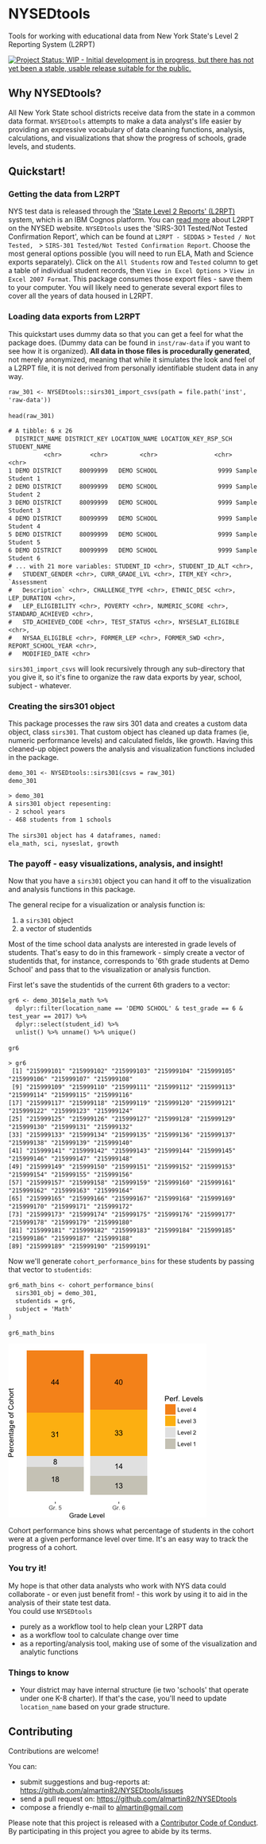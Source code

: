 # NYSEDtools
Tools for working with educational data from New York State's Level 2 Reporting System (L2RPT)

[![Project Status: WIP - Initial development is in progress, but there has not yet been a stable, usable release suitable for the public.](http://www.repostatus.org/badges/latest/wip.svg)](http://www.repostatus.org/#wip)

## Why NYSEDtools?
All New York State school districts receive data from the state in a common data format.  `NYSEDtools` attempts to make a data analyst's life easier by providing an expressive vocabulary of data cleaning functions, analysis, calculations, and visualizations that show the progress of schools, grade levels, and students.

## Quickstart!

### Getting the data from L2RPT
NYS test data is released through the <a href="https://reports.nycenet.edu/statel2rptreports/">'State Level 2 Reports' (L2RPT)</a> system, which is an IBM Cognos platform.  You can <a href="http://www.p12.nysed.gov/irs/level2reports/home.html">read more</a> about L2RPT on the NYSED website.
`NYSEDtools` uses the 'SIRS-301 Tested/Not Tested Confirmation Report', which can be found at `L2RPT - SEDDAS` > `Tested / Not Tested,
` > `SIRS-301 Tested/Not Tested Confirmation Report`.
Choose the most general options possible (you will need to run ELA, Math and Science exports separately).
Click on the `All Students` row and `Tested` column to get a table of individual student records, then `View in Excel Options` > `View in Excel 2007 Format`.  This package consumes those export files - save them to your computer.  You will likely need to generate several export files to cover all the years of data housed in L2RPT.

### Loading data exports from L2RPT
This quickstart uses dummy data so that you can get a feel for what the package does.  (Dummy data can be found in `inst/raw-data` if you want to see how it is organized).  **All data in those files is procedurally generated**, not merely anonymized, meaning that while it simulates the look and feel of a L2RPT file, it is not derived from personally identifiable student data in any way.

```{r}
raw_301 <- NYSEDtools::sirs301_import_csvs(path = file.path('inst', 'raw-data'))

head(raw_301)
```

```
# A tibble: 6 x 26
  DISTRICT_NAME DISTRICT_KEY LOCATION_NAME LOCATION_KEY_RSP_SCH     STUDENT_NAME
          <chr>        <chr>         <chr>                <chr>            <chr>
1 DEMO DISTRICT     80099999   DEMO SCHOOL                 9999 Sample Student 1
2 DEMO DISTRICT     80099999   DEMO SCHOOL                 9999 Sample Student 2
3 DEMO DISTRICT     80099999   DEMO SCHOOL                 9999 Sample Student 3
4 DEMO DISTRICT     80099999   DEMO SCHOOL                 9999 Sample Student 4
5 DEMO DISTRICT     80099999   DEMO SCHOOL                 9999 Sample Student 5
6 DEMO DISTRICT     80099999   DEMO SCHOOL                 9999 Sample Student 6
# ... with 21 more variables: STUDENT_ID <chr>, STUDENT_ID_ALT <chr>,
#   STUDENT_GENDER <chr>, CURR_GRADE_LVL <chr>, ITEM_KEY <chr>, `Assessment
#   Description` <chr>, CHALLENGE_TYPE <chr>, ETHNIC_DESC <chr>, LEP_DURATION <chr>,
#   LEP_ELIGIBILITY <chr>, POVERTY <chr>, NUMERIC_SCORE <chr>, STANDARD_ACHIEVED <chr>,
#   STD_ACHIEVED_CODE <chr>, TEST_STATUS <chr>, NYSESLAT_ELIGIBLE <chr>,
#   NYSAA_ELIGIBLE <chr>, FORMER_LEP <chr>, FORMER_SWD <chr>, REPORT_SCHOOL_YEAR <chr>,
#   MODIFIED_DATE <chr>
```

`sirs301_import_csvs` will look recursively through any sub-directory that you give it, so it's fine to organize the raw data exports by year, school, subject - whatever.

### Creating the sirs301 object

This package processes the raw sirs 301 data and creates a custom data object, class `sirs301`.  That custom object has cleaned up data frames (ie, numeric performance levels) and calculated fields, like growth.  Having this cleaned-up object powers the analysis and visualization functions included in the package.

```{r}
demo_301 <- NYSEDtools::sirs301(csvs = raw_301)
demo_301
```

```
> demo_301
A sirs301 object repesenting:
- 2 school years
- 468 students from 1 schools

The sirs301 object has 4 dataframes, named:
ela_math, sci, nyseslat, growth
```

### The payoff - easy visualizations, analysis, and insight!

Now that you have a `sirs301` object you can hand it off to the visualization and analysis functions in this package. 

The general recipe for a visualization or analysis function is:

1. a `sirs301` object
2. a vector of studentids

Most of the time school data analysts are interested in grade levels of students.  That's easy to do in this framework - simply create a vector of studentids that, for instance, corresponds to '6th grade students at Demo School' and pass that to the visualization or analysis function.

First let's save the studentids of the current 6th graders to a vector:
```{r}
gr6 <- demo_301$ela_math %>% 
  dplyr::filter(location_name == 'DEMO SCHOOL' & test_grade == 6 & test_year == 2017) %>%
  dplyr::select(student_id) %>%
  unlist() %>% unname() %>% unique()

gr6
```

```
> gr6
 [1] "215999101" "215999102" "215999103" "215999104" "215999105" "215999106" "215999107" "215999108"
 [9] "215999109" "215999110" "215999111" "215999112" "215999113" "215999114" "215999115" "215999116"
[17] "215999117" "215999118" "215999119" "215999120" "215999121" "215999122" "215999123" "215999124"
[25] "215999125" "215999126" "215999127" "215999128" "215999129" "215999130" "215999131" "215999132"
[33] "215999133" "215999134" "215999135" "215999136" "215999137" "215999138" "215999139" "215999140"
[41] "215999141" "215999142" "215999143" "215999144" "215999145" "215999146" "215999147" "215999148"
[49] "215999149" "215999150" "215999151" "215999152" "215999153" "215999154" "215999155" "215999156"
[57] "215999157" "215999158" "215999159" "215999160" "215999161" "215999162" "215999163" "215999164"
[65] "215999165" "215999166" "215999167" "215999168" "215999169" "215999170" "215999171" "215999172"
[73] "215999173" "215999174" "215999175" "215999176" "215999177" "215999178" "215999179" "215999180"
[81] "215999181" "215999182" "215999183" "215999184" "215999185" "215999186" "215999187" "215999188"
[89] "215999189" "215999190" "215999191"
```

Now we'll generate `cohort_performance_bins` for these students by passing that vector to `studentids`:

```{r}
gr6_math_bins <- cohort_performance_bins(
  sirs301_obj = demo_301,
  studentids = gr6,
  subject = 'Math'
)

gr6_math_bins
```

<img src="https://raw.githubusercontent.com/almartin82/NYSEDtools/master/inst/images/gr6_math_bins.png" /> 

Cohort performance bins shows what percentage of students in the cohort were at a given performance level over time.  It's an easy way to track the progress of a cohort.

### You try it!

My hope is that other data analysts who work with NYS data could collaborate - or even just benefit from! - this work by using it to aid in the analysis of their state test data.  
You could use `NYSEDtools`

 * purely as a workflow tool to help clean your L2RPT data 
 * as a workflow tool to calculate change over time
 * as a reporting/analysis tool, making use of some of the visualization and analytic functions

### Things to know

* Your district may have internal structure (ie two 'schools' that operate under one K-8 charter).  If that's the case, you'll need to update `location_name` based on your grade structure.


## Contributing

Contributions are welcome!

You can:

- submit suggestions and bug-reports at: https://github.com/almartin82/NYSEDtools/issues
- send a pull request on: https://github.com/almartin82/NYSEDtools
- compose a friendly e-mail to [almartin@gmail.com](mailto:almartin@gmail.com)

Please note that this project is released with a [Contributor Code of Conduct](CONDUCT.md). By participating in this project you agree to abide by its terms.


